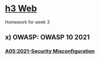 # [h3 Web](https://terokarvinen.com/2024/information-security-2024-spring/#homework)
Homework for week 3

## x) OWASP: OWASP 10 2021
### [A05:2021-Security Misconfiguration](https://owasp.org/Top10/A05_2021-Security_Misconfiguration/)

